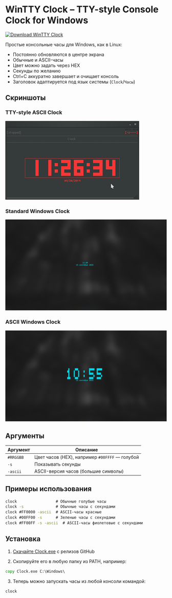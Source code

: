# WinTTY Clock – TTY-style Console Clock for Windows

[![Download WinTTY Clock](https://img.shields.io/github/v1/release/Tiwerrrr/WinTTY-Clock?label=Download&style=for-the-badge)](https://github.com/Tiwerrrr/WinTTY-Clock/releases/latest/download/clock.exe)

Простые консольные часы для Windows, как в Linux:

- Постоянно обновляются в центре экрана
- Обычные и ASCII-часы
- Цвет можно задать через HEX
- Секунды по желанию
- Ctrl+C аккуратно завершает и очищает консоль
- Заголовок адаптируется под язык системы (`Clock`/`Часы`)

## Скриншоты

### TTY-style ASCII Clock
![TTY-style ASCII Clock](screenshots/linux-clock.png)

### Standard Windows Clock
![Standard Clock](screenshots/standard-clock.png)

### ASCII Windows Clock
![ASCII Clock](screenshots/ascii-clock.png)

## Аргументы

| Аргумент        | Описание |
|-----------------|---------|
| `#RRGGBB`       | Цвет часов (HEX), например `#00FFFF` — голубой |
| `-s`            | Показывать секунды |
| `-ascii`        | ASCII-версия часов (большие символы) |

## Примеры использования

```cmd
clock                 # Обычные голубые часы
clock -s              # Обычные часы с секундами
clock #FF0000 -ascii  # ASCII-часы красные
clock #00FF00 -s      # Зеленые часы с секундами
clock #FF00FF -s -ascii  # ASCII-часы фиолетовые с секундами
```

## Установка

1. [Скачайте Clock.exe](https://github.com/Tiwerrrr/WinTTY-Clock/releases/latest/download/clock.exe) с релизов GitHub

2. Скопируйте его в любую папку из PATH, например:

```cmd
copy Clock.exe C:\Windows\
```

3. Теперь можно запускать часы из любой консоли командой:

```cmd
clock
```
